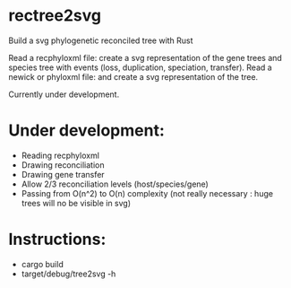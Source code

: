 # rectree2svg
Build a svg phylogenetic reconciled tree with Rust

Read a recphyloxml file:  create a svg representation of the  gene trees and species tree with events (loss, duplication, speciation, transfer).
Read a newick or phyloxml file:  and create a svg representation of the tree.

Currently under development.

# Under development:
- Reading recphyloxml 
- Drawing reconciliation 
- Drawing gene transfer
- Allow 2/3 reconciliation levels (host/species/gene) 
- Passing from O(n^2) to O(n) complexity (not really necessary :  huge trees will no be visible in svg) 

# Instructions:
- cargo build
- target/debug/tree2svg  -h
